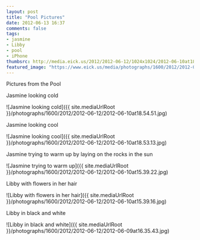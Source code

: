 ```yaml
---
layout: post
title: "Pool Pictures"
date: 2012-06-13 16:37
comments: false
tags: 
- jasmine
- Libby
- pool
- iPhone
thumbsrc: http://media.eick.us/2012/2012-06-12/1024x1024/2012-06-10at18.54.51.jpg
featured_image: "https://www.eick.us/media/photographs/1600/2012/2012-06-12/2012-06-10at18.54.51.jpg"
---
```

Pictures from the Pool

Jasmine looking cold



![Jasmine looking cold]({{ site.mediaUrlRoot }}/photographs/1600/2012/2012-06-12/2012-06-10at18.54.51.jpg)


Jasmine looking cool



![Jasmine looking cool]({{ site.mediaUrlRoot }}/photographs/1600/2012/2012-06-12/2012-06-10at18.53.13.jpg)


Jasmine trying to warm up by laying on the rocks in the sun



![Jasmine trying to warm up]({{ site.mediaUrlRoot }}/photographs/1600/2012/2012-06-12/2012-06-10at15.39.22.jpg)


Libby with flowers in her hair



![Libby with flowers in her hair]({{ site.mediaUrlRoot }}/photographs/1600/2012/2012-06-12/2012-06-10at15.39.16.jpg)


Libby in black and white



![Libby in black and white]({{ site.mediaUrlRoot }}/photographs/1600/2012/2012-06-12/2012-06-09at16.35.43.jpg)


